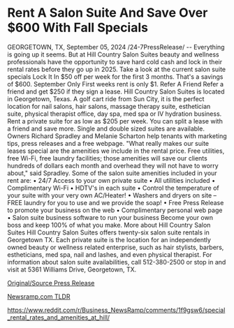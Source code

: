 # Rent A Salon Suite And Save Over $600 With Fall Specials

GEORGETOWN, TX, September 05, 2024 /24-7PressRelease/ -- Everything is going up it seems. But at Hill Country Salon Suites beauty and wellness professionals have the opportunity to save hard cold cash and lock in their rental rates before they go up in 2025.  Take a look at the current salon suite specials  Lock It In $50 off per week for the first 3 months. That's a savings of $600.  September Only First weeks rent is only $1.  Refer A Friend Refer a friend and get $250 if they sign a lease.  Hill Country Salon Suites is located in Georgetown, Texas. A golf cart ride from Sun City, it is the perfect location for nail salons, hair salons, massage therapy suite, esthetician suite, physical therapist office, day spa, med spa or IV hydration business.  Rent a private suite for as low as $205 per week. You can split a lease with a friend and save more. Single and double sized suites are available.   Owners Richard Spradley and Melanie Scharton help tenants with marketing tips, press releases and a free webpage. "What really makes our suite leases special are the amenities we include in the rental price. Free utilities, free Wi-Fi, free laundry facilities; those amenities will save our clients hundreds of dollars each month and overhead they will not have to worry about," said Spradley.  Some of the salon suite amenities included in your rent are: •	24/7 Access to your own private suite •	All utilities included •	Complimentary Wi-Fi •	HDTV's in each suite •	Control the temperature of your suite with your very own AC/Heater! •	Washers and dryers on site – FREE laundry for you to use and we provide the soap! •	Free Press Release to promote your business on the web •	Complimentary personal web page •	Salon suite business software to run your business  Become your own boss and keep 100% of what you make.  More about Hill Country Salon Suites  Hill Country Salon Suites offers twenty-six salon suite rentals in Georgetown TX. Each private suite is the location for an independently owned beauty or wellness related enterprise, such as hair stylists, barbers, estheticians, med spa, nail and lashes, and even physical therapist.  For information about salon suite availabilities, call 512-380-2500 or stop in and visit at 5361 Williams Drive, Georgetown, TX. 

[Original/Source Press Release](https://www.24-7pressrelease.com/press-release/514037/rent-a-salon-suite-and-save-over-600-with-fall-specials)
                    

[Newsramp.com TLDR](None) 

https://www.reddit.com/r/Business_NewsRamp/comments/1f9gsw6/special_rental_rates_and_amenities_at_hill/